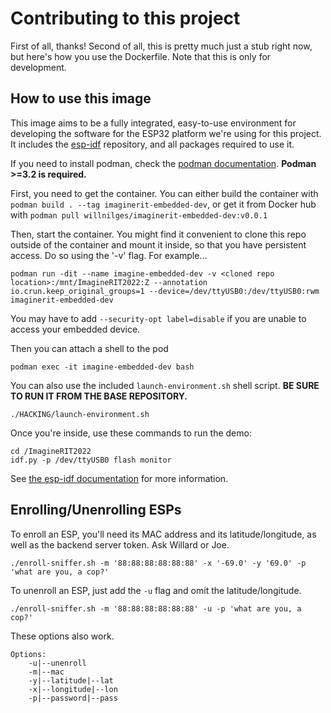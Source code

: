 # Contributing to this project

First of all, thanks! Second of all, this is pretty much just a stub right now, but here's how you use the Dockerfile. Note that this is only for development.

## How to use this image

This image aims to be a fully integrated, easy-to-use environment for developing the software for the ESP32 platform we're using for this project. It includes the [esp-idf](https://github.com/espressif/esp-idf/) repository, and all packages required to use it.

If you need to install podman, check the [podman documentation](https://podman.io/getting-started/installation.html). **Podman >=3.2 is required.**

First, you need to get the container. You can either build the container with `podman build . --tag imaginerit-embedded-dev`, or get it from Docker hub with `podman pull willnilges/imaginerit-embedded-dev:v0.0.1`

Then, start the container. You might find it convenient to clone this repo outside of the container and mount it inside, so that you have persistent access. Do so using the '-v' flag. For example...

```
podman run -dit --name imagine-embedded-dev -v <cloned repo location>:/mnt/ImagineRIT2022:Z --annotation io.crun.keep_original_groups=1 --device=/dev/ttyUSB0:/dev/ttyUSB0:rwm imaginerit-embedded-dev
```

You may have to add `--security-opt label=disable` if you are unable to access your embedded device.

Then you can attach a shell to the pod

`
podman exec -it imagine-embedded-dev bash
`

You can also use the included `launch-environment.sh` shell script. **BE SURE TO RUN IT FROM THE BASE REPOSITORY.**

```
./HACKING/launch-environment.sh
```

Once you're inside, use these commands to run the demo:

```
cd /ImagineRIT2022
idf.py -p /dev/ttyUSB0 flash monitor
```

See [the esp-idf documentation](https://docs.espressif.com/projects/esp-idf/en/latest/esp32/get-started/index.html) for more information.

## Enrolling/Unenrolling ESPs

To enroll an ESP, you'll need its MAC address and its latitude/longitude, as well as the backend server token. Ask Willard or Joe.

```
./enroll-sniffer.sh -m '88:88:88:88:88:88' -x '-69.0' -y '69.0' -p 'what are you, a cop?'
```

To unenroll an ESP, just add the `-u` flag and omit the latitude/longitude.

```
./enroll-sniffer.sh -m '88:88:88:88:88:88' -u -p 'what are you, a cop?'
```

These options also work.

```
Options:
    -u|--unenroll
    -m|--mac
    -y|--latitude|--lat
    -x|--longitude|--lon
    -p|--password|--pass
```
